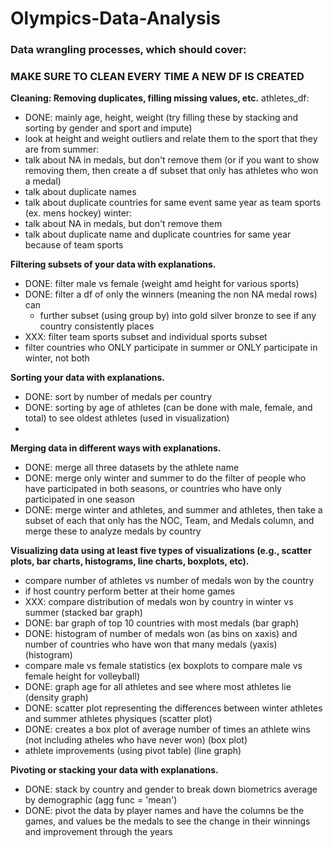 # Olympics-Data-Analysis

### Data wrangling processes, which should cover:

### **MAKE SURE TO CLEAN EVERY TIME A NEW DF IS CREATED**

**Cleaning: Removing duplicates, filling missing values, etc.**
athletes_df: 
- DONE: mainly age, height, weight (try filling these by stacking and sorting by gender and sport and impute)
- look at height and weight outliers and relate them to the sport that they are from
summer: 
- talk about NA in medals, but don't remove them (or if you want to show removing them, then create a df subset that only has athletes who won a medal)
- talk about duplicate names
- talk about duplicate countries for same event same year as team sports (ex. mens hockey)
winter:
- talk about NA in medals, but don't remove them
- talk about duplicate name and duplicate countries for same year because of team sports


**Filtering subsets of your data with explanations.**
- DONE: filter male vs female (weight amd height for various sports)
- DONE: filter a df of only the winners (meaning the non NA medal rows) can 
    - further subset (using group by) into gold silver bronze to see if any country consistently places
- XXX: filter team sports subset and individual sports subset
- filter countries who ONLY participate in summer or ONLY participate in winter, not both


**Sorting your data with explanations.**
- DONE: sort by number of medals per country
- DONE: sorting by age of athletes (can be done with male, female, and total) to see oldest athletes (used in visualization)
- 


**Merging data in different ways with explanations.**
- DONE: merge all three datasets by the athlete name
- DONE: merge only winter and summer to do the filter of people who have participated in both seasons, or countries who have only participated in one season
- DONE: merge winter and athletes, and summer and athletes, then take a subset of each that only has the NOC, Team, and Medals column, and merge these to analyze medals by country


**Visualizing data using at least five types of visualizations (e.g., scatter plots, bar charts, histograms, line charts, boxplots, etc).**
- compare number of athletes vs number of medals won by the country
- if host country perform better at their home games
- XXX: compare distribution of medals won by country in winter vs summer (stacked bar graph)
- DONE: bar graph of top 10 countries with most medals (bar graph)
- DONE: histogram of number of medals won (as bins on xaxis) and number of countries who have won that many medals (yaxis) (histogram)
- compare male vs female statistics (ex boxplots to compare male vs female height for volleyball)
- DONE: graph age for all athletes and see where most athletes lie (density graph)
- DONE: scatter plot representing the differences between winter athletes and summer athletes physiques (scatter plot)
- DONE: creates a box plot of average number of times an athlete wins (not including atheles who have never won) (box plot)
- athlete improvements (using pivot table) (line graph)


**Pivoting or stacking your data with explanations.**
- DONE: stack by country and gender to break down biometrics average by demographic (agg func = 'mean')
- DONE: pivot the data by player names and have the columns be the games, and values be the medals to see the change in their winnings and improvement through the years